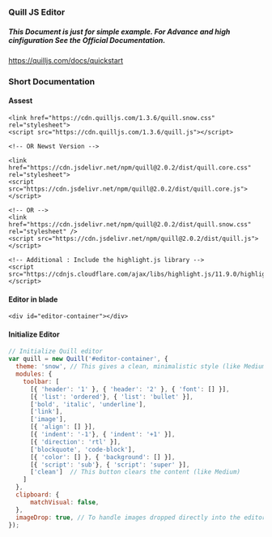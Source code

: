 ### Quill JS Editor
  ##### This Document is just for simple example. For Advance and high cinfiguration See the Official Documentation.
  <a href="https://quilljs.com/docs/quickstart" target="__blank">https://quilljs.com/docs/quickstart</a>
### Short Documentation

#### Assest
```blade
<link href="https://cdn.quilljs.com/1.3.6/quill.snow.css" rel="stylesheet">
<script src="https://cdn.quilljs.com/1.3.6/quill.js"></script>

<!-- OR Newst Version -->

<link href="https://cdn.jsdelivr.net/npm/quill@2.0.2/dist/quill.core.css" rel="stylesheet">
<script src="https://cdn.jsdelivr.net/npm/quill@2.0.2/dist/quill.core.js"></script>

<!-- OR -->
<link href="https://cdn.jsdelivr.net/npm/quill@2.0.2/dist/quill.snow.css" rel="stylesheet" />
<script src="https://cdn.jsdelivr.net/npm/quill@2.0.2/dist/quill.js"></script>

<!-- Additional : Include the highlight.js library -->
<script src="https://cdnjs.cloudflare.com/ajax/libs/highlight.js/11.9.0/highlight.min.js"></script>
```

#### Editor in blade
```blade
<div id="editor-container"></div>
```

#### Initialize Editor
```js
// Initialize Quill editor
var quill = new Quill('#editor-container', {
  theme: 'snow', // This gives a clean, minimalistic style (like Medium)
  modules: {
    toolbar: [
      [{ 'header': '1' }, { 'header': '2' }, { 'font': [] }],
      [{ 'list': 'ordered'}, { 'list': 'bullet' }],
      ['bold', 'italic', 'underline'],
      ['link'],
      ['image'],
      [{ 'align': [] }],
      [{ 'indent': '-1'}, { 'indent': '+1' }],
      [{ 'direction': 'rtl' }],
      ['blockquote', 'code-block'],
      [{ 'color': [] }, { 'background': [] }],
      [{ 'script': 'sub'}, { 'script': 'super' }],
      ['clean']  // This button clears the content (like Medium)
    ]
  },
  clipboard: {
      matchVisual: false,
  },
  imageDrop: true, // To handle images dropped directly into the editor
});
```
